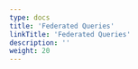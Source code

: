 ```yaml
---
type: docs
title: 'Federated Queries'
linkTitle: 'Federated Queries'
description: ''
weight: 20
---
```

